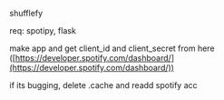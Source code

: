 shufflefy

req: spotipy, flask

make app and get client_id and client_secret from here ([https://developer.spotify.com/dashboard/](https://developer.spotify.com/dashboard/))

if its bugging, delete .cache and readd spotify acc
